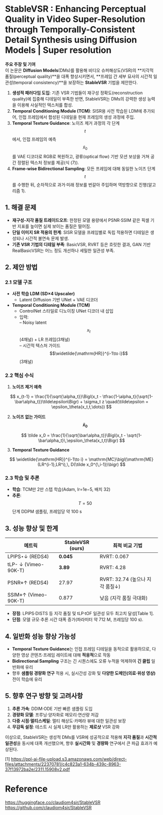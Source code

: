 # StableVSR : Enhancing Perceptual Quality in Video Super-Resolution through Temporally-Consistent Detail Synthesis using Diffusion Models | Super resolution

**주요 주장 및 기여**  
이 논문은 **Diffusion Models**(DMs)를 활용해 비디오 슈퍼해상도(VSR)의 **지각적 품질(perceptual quality)**을 대폭 향상시키면서, **프레임 간 세부 묘사의 시간적 일관성(temporal consistency)**을 보장하는 **StableVSR** 기법을 제안한다.  
1. **생성적 패러다임 도입**: 기존 VSR 기법들이 재구성 정확도(reconstruction quality)에 집중해 디테일이 부족한 반면, StableVSR는 DMs의 강력한 생성 능력을 이용해 사실적인 텍스처를 합성.  
2. **Temporal Conditioning Module (TCM)**: SISR용 사전 학습된 LDM에 추가되어, 인접 프레임에서 합성된 디테일을 현재 프레임의 생성 과정에 주입.  
3. **Temporal Texture Guidance**: 노이즈 제거 과정의 각 단계 $$t$$에서, 인접 프레임의 예측 $$\tilde x_0$$를 VAE 디코더로 RGB로 복원하고, 광류(optical flow) 기반 모션 보상을 거쳐 공간 정렬된 텍스처 정보를 제공(식 (7)).  
4. **Frame-wise Bidirectional Sampling**: 모든 프레임에 대해 동일한 노이즈 단계 $$t$$를 수행한 뒤, 순차적으로 과거·미래 정보를 번갈아 주입하며 역방향으로 진행(알고리즘 1).  

## 1. 해결 문제  
- **재구성-지각 품질 트레이드오프**: 한정된 모델 용량에서 PSNR·SSIM 같은 픽셀 기반 지표를 높이면 실제 보이는 품질은 떨어짐.  
- **단일 이미지 SR 적용의 한계**: SISR 모델을 프레임별로 독립 적용하면 디테일은 생성되나 시간적 불연속 문제 발생.  
- **기존 VSR 기법의 디테일 부족**: BasicVSR, RVRT 등은 흐릿한 결과, GAN 기반 RealBasicVSR는 어느 정도 개선하나 세밀한 일관성 부족.  

## 2. 제안 방법  
### 2.1 모델 구조  
- **사전 학습 LDM (SD×4 Upscaler)**  
  -  Latent Diffusion 기반 UNet + VAE 디코더  
- **Temporal Conditioning Module (TCM)**  
  -  ControlNet 스타일로 디노이징 UNet 디코더 내 삽입  
  -  입력:  
    – Noisy latent $$x_t$$ (4채널) + LR 프레임(3채널)  
    – 시간적 텍스처 가이드 $$\widetilde{\mathrm{HR}}^{i-1\to i}$$ (3채널)  

### 2.2 핵심 수식  
1. **노이즈 제거 예측**

$$
  x_{t-1} = \frac{1}{\sqrt{\alpha_t}}\Bigl(x_t - \tfrac{1-\alpha_t}{\sqrt{1-\bar\alpha_t}}\tilde\epsilon\Bigr) + \sigma_t z
     \quad(\tilde\epsilon = \epsilon_\theta(x_t,t,\dots))
$$  
  
2. **노이즈 없는 가이드 $$\tilde x_0$$**

$$
     \tilde x_0 = \frac{1}{\sqrt{\bar\alpha_t}}\Bigl(x_t - \sqrt{1-\bar\alpha_t}\,\epsilon_\theta(x_t,t)\Bigr)
$$ 

3. **Temporal Texture Guidance**  

$$
     \widetilde{\mathrm{HR}}^{i-1\to i}
     = \mathrm{MC}\bigl(\mathrm{ME}(LR^{i-1},LR^i),\,
       D(\tilde x_0^{\,i-1})\bigr)
$$  

### 2.3 학습 및 추론  
- **학습**: TCM만 2만 스텝 학습(Adam, lr=1e−5, 배치 32)  
- **추론**: $$T=50$$ 단계 DDPM 샘플링, 프레임당 약 100 s  

## 3. 성능 향상 및 한계  
| 메트릭             | StableVSR (ours)    | 최적 비교 기법            |
|-------------------|---------------------|--------------------------|
| LPIPS⋆↓ (REDS4)   | **0.045**           | RVRT: 0.067              |
| tLP- ↓ (Vimeo-90K-T)| **3.89**           | RVRT: 4.28               |
| PSNR⋄↑ (REDS4)    | 27.97               | RVRT: 32.74 (높으나 지각 품질↓) |
| SSIM⋄↑ (Vimeo-90K-T)| 0.877              | 낮음 (지각 품질 극대화)     |

- **장점**: LPIPS·DISTS 등 지각 품질 및 tLP·tOF 일관성 모두 최고치 달성[Table 1].  
- **단점**: 모델 규모·추론 시간 대폭 증가(파라미터 약 712 M, 프레임당 100 s).  

## 4. 일반화 성능 향상 가능성  
- **Temporal Texture Guidance**는 인접 프레임 디테일을 동적으로 활용하므로, 다양한 영상 콘텐츠·프레임 레이트에 대해 **적응적**으로 작동  
- **Bidirectional Sampling** 구조는 긴 시퀀스에도 오류 누적을 억제하여 **긴 클립** 일반화에 유리  
- 향후 **샘플링 경량화 연구** 적용 시, 실시간성 강화 및 **다양한 도메인(의료·위성 영상)** 전이 학습에 유리  

## 5. 향후 연구 방향 및 고려사항  
1. **추론 가속**: DDIM·ODE 기반 빠른 샘플링 도입  
2. **경량화 모델**: 프루닝·양자화로 메모리·연산량 저감  
3. **다중 시점·멀티스케일**: 멀티 해상도·카메라 뷰에 대한 일관성 보장  
4. **무감독 설정**: 테스트 시 실제 LR만 활용하는 **제로샷** VSR 강화  

이상으로, StableVSR는 생성적 DMs를 VSR에 성공적으로 적용해 **지각 품질**과 **시간적 일관성**을 동시에 대폭 개선했으며, 향후 **실시간화** 및 **경량화** 연구에서 큰 파급 효과가 예상된다.

[1] https://ppl-ai-file-upload.s3.amazonaws.com/web/direct-files/attachments/22370781/c4c823a1-634b-439c-8963-37f13972ba2e/2311.15908v2.pdf


# Reference
https://huggingface.co/claudiom4sir/StableVSR  
https://github.com/claudiom4sir/StableVSR
